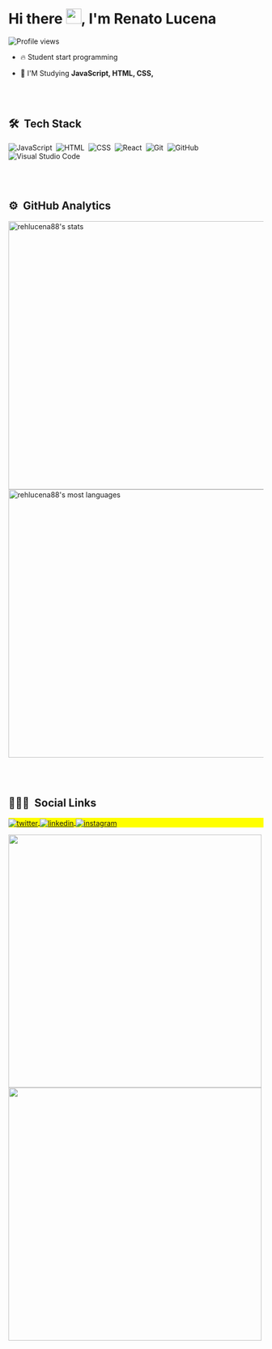 

<h1 align="left">Hi there <img src="https://raw.githubusercontent.com/kaueMarques/kaueMarques/master/hi.gif" width="30px">, I'm Renato Lucena</h1>
<p align="left"> <img src="https://komarev.com/ghpvc/?username=rehlucena88&color=yellow" alt="Profile views" /> </p>

- 🔥 Student start programming 

- 💬 I'M Studying **JavaScript, HTML, CSS,**

<br><br>
## 🛠 &nbsp;Tech Stack

![JavaScript](https://img.shields.io/badge/-JavaScript-05122A?style=flat&logo=javascript)&nbsp;
![HTML](https://img.shields.io/badge/-HTML-05122A?style=flat&logo=HTML5)&nbsp;
![CSS](https://img.shields.io/badge/-CSS-05122A?style=flat&logo=CSS3&logoColor=1572B6)&nbsp;
![React](https://img.shields.io/badge/-React-05122A?style=flat&logo=react)&nbsp;
![Git](https://img.shields.io/badge/-Git-05122A?style=flat&logo=git)&nbsp;
![GitHub](https://img.shields.io/badge/-GitHub-05122A?style=flat&logo=github)&nbsp;
![Visual Studio Code](https://img.shields.io/badge/-Visual%20Studio%20Code-05122A?style=flat&logo=visual-studio-code&logoColor=007ACC)&nbsp;

<br><br>
## ⚙️ &nbsp;GitHub Analytics

<p align="left">
<img width="530em" src="https://github-readme-stats.vercel.app/api?username=rehlucena88&show_icons=true&theme=vision-friendly-dark" alt="rehlucena88's stats"/>
<img width="530em" src="https://github-readme-stats.vercel.app/api/top-langs/?username=rehlucena88&layout=compact&theme=vision-friendly-dark" alt="rehlucena88's most languages"/>
</p>

<br><br>
## 👨🏽‍🦲 &nbsp;Social Links

<p align="left" style="background:yellow">
<a href="https://twitter.com/renatolucena5" target="_blank">
  <img align="center" src="https://img.shields.io/badge/-maykbrito-05122A?style=flat&logo=twitter" alt="twitter"/>  
</a>
<a href="https://linkedin.com/in/renato-lucena-b2393523" target="_blank">
  <img align="center" src="https://img.shields.io/badge/-maykbrito-05122A?style=flat&logo=linkedin" alt="linkedin"/>
</a>
<a href="https://instagram.com/renato.lucena.37" target="_blank">
 <img align="center" src="https://img.shields.io/badge/-maykbrito-05122A?style=flat&logo=instagram" alt="instagram"/>
</a>

</p>
<img width="500em" src="https://github-readme-twitter-gazf.vercel.app/api?id=renatolucena5&layout=wide&show_reply=off&show_retweet=off" />
<img width="500em" src="https://github-readme-twitter-gazf.vercel.app/api?id=renatolucena5&layout=wide&show_reply=off&show_retweet=off" />

<!--
**rehlucena88/rehlucena88** is a ✨ _special_ ✨ repository because its `README.md` (this file) appears on your GitHub profile.

Here are some ideas to get you started:

- 🔭 I’m currently working on ...
- 🌱 I’m currently learning ...
- 👯 I’m looking to collaborate on ...
- 🤔 I’m looking for help with ...
- 💬 Ask me about ...
- 📫 How to reach me: ...
- 😄 Pronouns: ...
- ⚡ Fun fact: ...
-->
